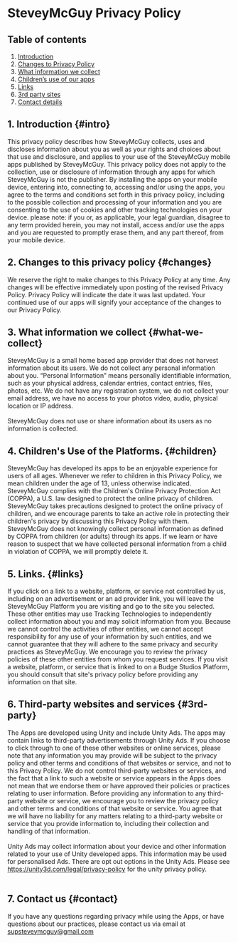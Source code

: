 # SteveyMcGuy Privacy Policy

## Table of contents
 1. [Introduction](#intro)
 2. [Changes to Privacy Policy](#changes)
 3. [What information we collect](#what-we-collect)
 4. [Children’s use of our apps](#children)
 5. [Links](#links)
 6. [3rd party sites ](#3rd-party)
 7. [Contact details](#contact)

  

## 1.	Introduction  {#intro}
This privacy policy describes how SteveyMcGuy collects, uses and discloses information about you as well as your rights and choices about that use and disclosure, and applies to your use of the SteveyMcGuy mobile apps published by SteveyMcGuy. This privacy policy does not apply to the collection, use or disclosure of information through any apps for which SteveyMcGuy is not the publisher. By installing the apps on your mobile device, entering into, connecting to, accessing and/or using the apps, you agree to the terms and conditions set forth in this privacy policy, including to the possible collection and processing of your information and you are consenting to the use of cookies and other tracking technologies on your device. please note: if you or, as applicable, your legal guardian, disagree to any term provided herein, you may not install, access and/or use the apps and you are requested to promptly erase them, and any part thereof, from your mobile device.
<br>

## 2. Changes to this privacy policy  {#changes}
We reserve the right to make changes to this Privacy Policy at any time. Any changes will be effective immediately upon posting of the revised Privacy Policy. Privacy Policy will indicate the date it was last updated. Your continued use of our apps will signify your acceptance of the changes to our Privacy Policy.
<br>

## 3.	What information we collect  {#what-we-collect}
SteveyMcGuy is a small home based app provider that does not harvest information about its users. We do not collect any personal information about you. “Personal Information” means personally identifiable information, such as your physical address, calendar entries, contact entries, files, photos, etc.
We do not have any registration system, we do not collect your email address, we have no access to your photos video, audio, physical location or IP address. <br><br>
SteveyMcGuy does not use or share information about its users as no information is collected.
<br>

## 4. Children's Use of the Platforms. {#children}  
SteveyMcGuy has developed its apps to be an enjoyable experience for users of all ages. Whenever we refer to children in this Privacy Policy, we mean children under the age of 13, unless otherwise indicated.
SteveyMcGuy complies with the Children's Online Privacy Protection Act (COPPA), a U.S. law designed to protect the online privacy of children. SteveyMcGuy takes precautions designed to protect the online privacy of children, and we encourage parents to take an active role in protecting their children's privacy by discussing this Privacy Policy with them.
SteveyMcGuy does not knowingly collect personal information as defined by COPPA from children (or adults) through its apps. If we learn or have reason to suspect that we have collected personal information from a child in violation of COPPA, we will promptly delete it.
<br>

## 5. Links. {#links}  
If you click on a link to a website, platform, or service not controlled by us, including on an advertisement or an ad provider link, you will leave the SteveyMcGuy Platform you are visiting and go to the site you selected. These other entities may use Tracking Technologies to independently collect information about you and may solicit information from you. Because we cannot control the activities of other entities, we cannot accept responsibility for any use of your information by such entities, and we cannot guarantee that they will adhere to the same privacy and security practices as SteveyMcGuy. We encourage you to review the privacy policies of these other entities from whom you request services. If you visit a website, platform, or service that is linked to on a Budge Studios Platform, you should consult that site's privacy policy before providing any information on that site.
<br>

## 6. Third-party websites and services {#3rd-party}  
The Apps are developed using Unity and include Unity Ads. The apps may contain links to third-party advertisements through Unity Ads. If you choose to click through to one of these other websites or online services, please note that any information you may provide will be subject to the privacy policy and other terms and conditions of that websites or service, and not to this Privacy Policy. We do not control third-party websites or services, and the fact that a link to such a website or service appears in the Apps does not mean that we endorse them or have approved their policies or practices relating to user information. Before providing any information to any third-party website or service, we encourage you to review the privacy policy and other terms and conditions of that website or service. You agree that we will have no liability for any matters relating to a third-party website or service that you provide information to, including their collection and handling of that information.<br><br>
Unity Ads may collect information about your device and other information related to your use of Unity developed apps. This information may be used for personalised Ads. There are opt out options in the Unity Ads. Please see https://unity3d.com/legal/privacy-policy for the unity privacy policy.  
<br>

## 7. Contact us {#contact}  
If you have any questions regarding privacy while using the Apps, or have questions about our practices, please contact us via email at supsteveymcguy@gmail.com 
